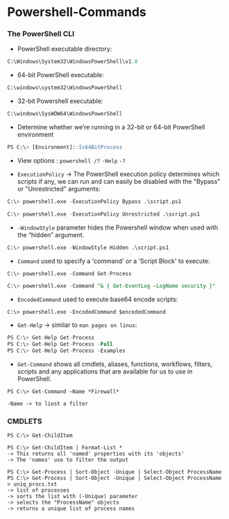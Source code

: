 # Powershell-Commands


### The PowerShell CLI
- PowerShell executable directory:
```sql
C:\Windows\System32\WindowsPowerShell\v1.0
```
- 64-bit PowerShell executable:
```sql
C:\windows\system32\WindowsPowerShell
```
- 32-bit Powershell executable:
```sql
C:\windows\SysWOW64\WindowsPowerShell
```
- Determine whether we’re running in a 32-bit or 64-bit PowerShell environment
```sql
PS C:\> [Environment]::Is64BitProcess
```
- View options : `powershell /?` `-Help` `-?`

- `ExecutionPolicy` -> The PowerShell execution policy determines which scripts if any, we can run and can easily be disabled with the "Bypass" or "Unrestricted" arguments:
```sql
C:\> powershell.exe -ExecutionPolicy Bypass .\script.ps1

C:\> powershell.exe -ExecutionPolicy Unrestricted .\script.ps1
```
- `-WindowStyle` parameter hides the Powershell window when used with the “hidden” argument.
```sql
C:\> powershell.exe -WindowStyle Hidden .\script.ps1
```
- `Command` used to specify a 'command' or a 'Script Block' to execute:
```sql
C:\> powershell.exe -Command Get-Process

C:\> powershell.exe -Command "& { Get-EventLog –LogName security }"
```
- `EncodedCommand` used to execute base64 encode scripts:
```
C:\> powershell.exe -EncodedCommand $encodedCommand
```
- `Get-Help` -> similar to `man pages on linux`:
```sql
PS C:\> Get-Help Get-Process
PS C:\> Get-Help Get-Process -Full
PS C:\> Get-Help Get-Process -Examples
```
- `Get-Command` shows all cmdlets, aliases, functions, workflows, filters, scripts and any applications that are available for us to use in PowerShell.
```
PS C:\> Get-Command –Name *Firewall*

-Name -> to liost a filter
```
### CMDLETS

```
PS C:\> Get-ChildItem

PS C:\> Get-ChildItem | Format-List *
-> This returns all 'named' properties with its 'objects'
-> The 'names' use to filter the output

PS C:\> Get-Process | Sort-Object -Unique | Select-Object ProcessName
PS C:\> Get-Process | Sort-Object -Unique | Select-Object ProcessName > uniq_procs.txt
-> list of processes
-> sorts the list with (-Unique) parameter
-> selects the "ProcessName" objects
-> returns a unique list of process names
```




















